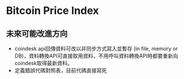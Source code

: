 # Bitcoin Price Index

## 未來可能改進方向

- coindesk api回傳資料可改以非同步方式寫入並暫存 (in file, memory or DB)，資料轉換API可直接取用資料，不用呼叫資料轉換API時都要重新向coindesk取得最新資料。
- 定義錯誤代碼對照表，目前代碼直接寫死